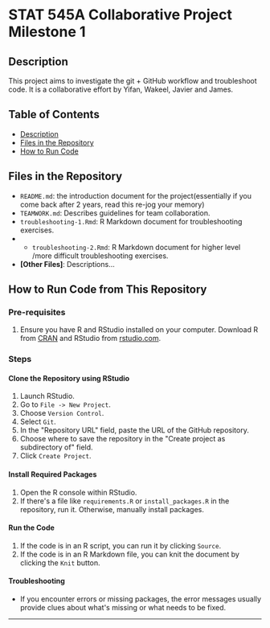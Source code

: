 # STAT 545A Collaborative Project Milestone 1

## Description

This project aims to investigate the git + GitHub workflow and troubleshoot code. It is a collaborative effort by Yifan, Wakeel, Javier and James.

## Table of Contents

- [Description](#description)
- [Files in the Repository](#files-in-the-repository)
- [How to Run Code](#how-to-run-code)
  
## Files in the Repository

- `README.md`: the introduction document for the project(essentially if you come back after 2 years, read this re-jog your memory)
- `TEAMWORK.md`: Describes guidelines for team collaboration.
- `troubleshooting-1.Rmd`: R Markdown document for troubleshooting exercises.
- - `troubleshooting-2.Rmd`: R Markdown document for higher level /more difficult troubleshooting exercises.
- **[Other Files]**: Descriptions...

## How to Run Code from This Repository

### Pre-requisites
1. Ensure you have R and RStudio installed on your computer. Download R from [CRAN](https://cran.r-project.org/) and RStudio from [rstudio.com](https://www.rstudio.com/).

### Steps

#### Clone the Repository using RStudio
1. Launch RStudio.
2. Go to `File -> New Project`.
3. Choose `Version Control`.
4. Select `Git`.
5. In the "Repository URL" field, paste the URL of the GitHub repository.
6. Choose where to save the repository in the "Create project as subdirectory of" field.
7. Click `Create Project`.

#### Install Required Packages
1. Open the R console within RStudio.
2. If there's a file like `requirements.R` or `install_packages.R` in the repository, run it. Otherwise, manually install packages.

#### Run the Code
1. If the code is in an R script, you can run it by clicking `Source`.
2. If the code is in an R Markdown file, you can knit the document by clicking the `Knit` button.

#### Troubleshooting
- If you encounter errors or missing packages, the error messages usually provide clues about what's missing or what needs to be fixed.


---



